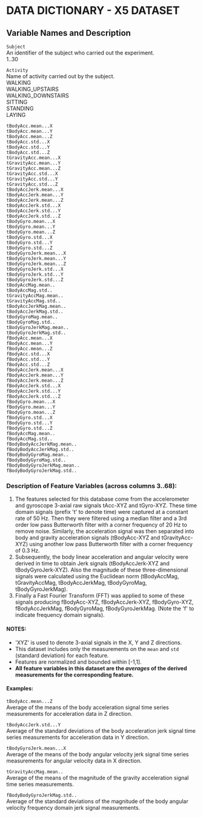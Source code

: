 # DATA DICTIONARY - X5 DATASET #

## Variable Names and Description ##

`Subject`  
An identifier of the subject who carried out the experiment.  
1..30

`Activity`  
Name of activity carried out by the subject.  
WALKING  
WALKING\_UPSTAIRS  
WALKING\_DOWNSTAIRS  
SITTING  
STANDING  
LAYING

`tBodyAcc.mean...X`  
`tBodyAcc.mean...Y`  
`tBodyAcc.mean...Z`  
`tBodyAcc.std...X`  
`tBodyAcc.std...Y`  
`tBodyAcc.std...Z`  
`tGravityAcc.mean...X`  
`tGravityAcc.mean...Y`  
`tGravityAcc.mean...Z`  
`tGravityAcc.std...X`  
`tGravityAcc.std...Y`  
`tGravityAcc.std...Z`  
`tBodyAccJerk.mean...X`  
`tBodyAccJerk.mean...Y`  
`tBodyAccJerk.mean...Z`  
`tBodyAccJerk.std...X`   
`tBodyAccJerk.std...Y`  
`tBodyAccJerk.std...Z`  
`tBodyGyro.mean...X`  
`tBodyGyro.mean...Y`  
`tBodyGyro.mean...Z`  
`tBodyGyro.std...X`  
`tBodyGyro.std...Y`  
`tBodyGyro.std...Z`  
`tBodyGyroJerk.mean...X`  
`tBodyGyroJerk.mean...Y`  
`tBodyGyroJerk.mean...Z`  
`tBodyGyroJerk.std...X`  
`tBodyGyroJerk.std...Y`  
`tBodyGyroJerk.std...Z`  
`tBodyAccMag.mean..`  
`tBodyAccMag.std..`  
`tGravityAccMag.mean..`  
`tGravityAccMag.std..`  
`tBodyAccJerkMag.mean..`  
`tBodyAccJerkMag.std..`  
`tBodyGyroMag.mean..`  
`tBodyGyroMag.std..`  
`tBodyGyroJerkMag.mean..`  
`tBodyGyroJerkMag.std..`  
`fBodyAcc.mean...X`  
`fBodyAcc.mean...Y`  
`fBodyAcc.mean...Z`  
`fBodyAcc.std...X`  
`fBodyAcc.std...Y`  
`fBodyAcc.std...Z`  
`fBodyAccJerk.mean...X`  
`fBodyAccJerk.mean...Y`  
`fBodyAccJerk.mean...Z`  
`fBodyAccJerk.std...X`  
`fBodyAccJerk.std...Y`  
`fBodyAccJerk.std...Z`  
`fBodyGyro.mean...X`  
`fBodyGyro.mean...Y`  
`fBodyGyro.mean...Z`  
`fBodyGyro.std...X`  
`fBodyGyro.std...Y`  
`fBodyGyro.std...Z`  
`fBodyAccMag.mean..`  
`fBodyAccMag.std..`  
`fBodyBodyAccJerkMag.mean..`  
`fBodyBodyAccJerkMag.std..`  
`fBodyBodyGyroMag.mean..`  
`fBodyBodyGyroMag.std..`  
`fBodyBodyGyroJerkMag.mean..`  
`fBodyBodyGyroJerkMag.std..`

### Description of Feature Variables (across columns 3..68): ###

1. The features selected for this database come from the accelerometer and gyroscope 3-axial raw signals tAcc-XYZ and tGyro-XYZ. These time domain signals (prefix 't' to denote time) were captured at a constant rate of 50 Hz. Then they were filtered using a median filter and a 3rd order low pass Butterworth filter with a corner frequency of 20 Hz to remove noise. Similarly, the acceleration signal was then separated into body and gravity acceleration signals (tBodyAcc-XYZ and tGravityAcc-XYZ) using another low pass Butterworth filter with a corner frequency of 0.3 Hz. 
2. Subsequently, the body linear acceleration and angular velocity were derived in time to obtain Jerk signals (tBodyAccJerk-XYZ and tBodyGyroJerk-XYZ). Also the magnitude of these three-dimensional signals were calculated using the Euclidean norm (tBodyAccMag, tGravityAccMag, tBodyAccJerkMag, tBodyGyroMag, tBodyGyroJerkMag). 
3. Finally a Fast Fourier Transform (FFT) was applied to some of these signals producing fBodyAcc-XYZ, fBodyAccJerk-XYZ, fBodyGyro-XYZ, fBodyAccJerkMag, fBodyGyroMag, fBodyGyroJerkMag. (Note the 'f' to indicate frequency domain signals). 

#### NOTES: ####
* 'XYZ' is used to denote 3-axial signals in the X, Y and Z directions.
* This dataset includes only the measurements on the `mean` and `std` (standard deviation) for each feature.
* Features are normalized and bounded within [-1,1].
* **All feature variables in this dataset are the _averages_ of the derived measurements for the corresponding feature.**

#### Examples: ####

`tBodyAcc.mean...Z`  
Average of the means of the body acceleration signal time series measurements for acceleration data in Z direction.

`tBodyAccJerk.std...Y`  
Average of the standard deviations of the body acceleration jerk signal time series measurements for acceleration data in Y direction.

`tBodyGyroJerk.mean...X`   
Average of the means of the body angular velocity jerk signal time series measurements for angular velocity data in X direction.

`tGravityAccMag.mean..`  
Average of the means of the magnitude of the gravity acceleration signal time series measurements.

`fBodyBodyGyroJerkMag.std..`  
Average of the standard deviations of the magnitude of the body angular velocity frequency domain jerk signal measurements.